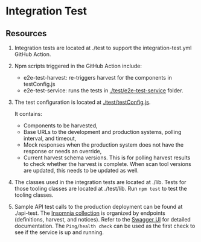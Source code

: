 # Integration Test

## Resources

1. Integration tests are located at ./test to support the integration-test.yml GitHub Action.
1. Npm scripts triggered in the GitHub Action include:

   - e2e-test-harvest: re-triggers harvest for the components in testConfig.js
   - e2e-test-service: runs the tests in [./test/e2e-test-service](./test/e2e-test-service) folder.

1. The test configuration is located at [./test/testConfig.js](./test/testConfig.js).

   It contains:

   - Components to be harvested,
   - Base URLs to the development and production systems, polling interval, and timeout,
   - Mock responses when the production system does not have the response or needs an override,
   - Current harvest schema versions. This is for polling harvest results to check whether the harvest is complete. When scan tool versions are updated, this needs to be updated as well.

1. The classes used in the integration tests are located at ./lib. Tests for those tooling classes are located at ./test/lib. Run `npm test` to test the tooling classes.
1. Sample API test calls to the production deployment can be found at ./api-test. The [Insomnia collection](./api-test/clearlydefined_prod_api_test_insomnia_collection.json) is organized by endpoints (definitions, harvest, and notices). Refer to the [Swagger UI](https://api.clearlydefined.io/api-docs/#/) for detailed documentation. The `Ping/health check` can be used as the first check to see if the service is up and running.

